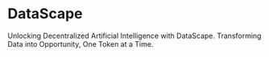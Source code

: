 # DataScape

Unlocking Decentralized Artificial Intelligence with DataScape. Transforming Data into Opportunity, One Token at a Time.
